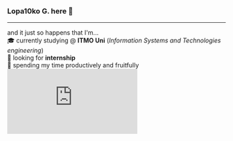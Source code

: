 ### **Lopa10ko G.** here 👋 
-----------------------------------------------------------------------------------
and it just so happens that I'm...\
🎓 currently studying @ **ITMO Uni** (*Information Systems and Technologies engineering*)\
🔭 looking for **internship** \
🌱 spending my time productively and fruitfully \
![CV](https://github.com/Lopa10ko/Lopa10ko/blob/main/CV.pdf)

<!-- \ -->
<!-- ⚡ Fun fact: check Fredi's profile to figure out where the inspiration comes from  -->


<!-- <div align="center">
   <img src="https://github.com/Lopa10ko/Lopa10ko/blob/main/main_00001.svg" />
</div> -->

